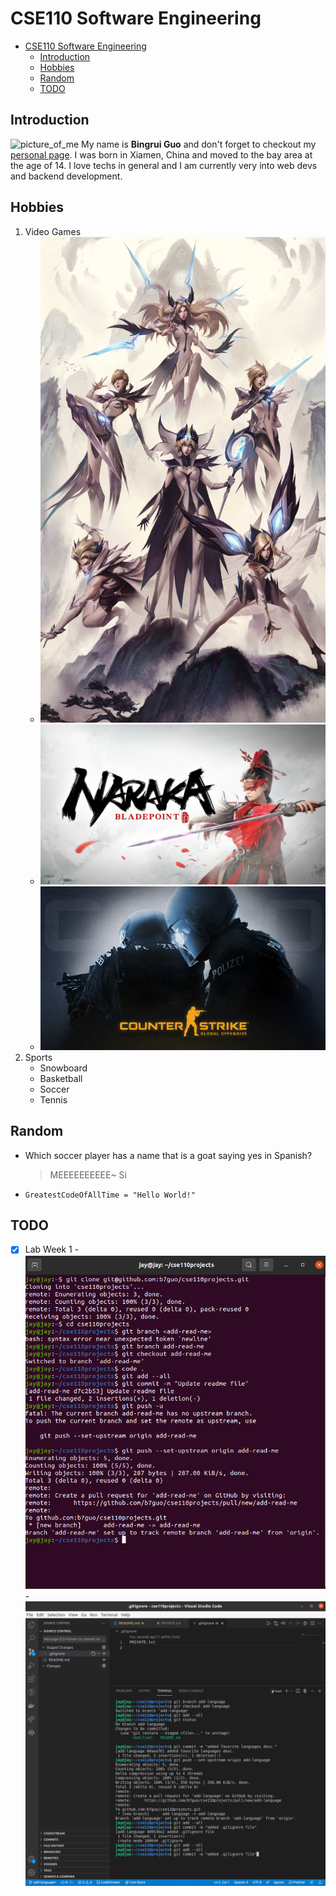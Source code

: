 # CSE110 Software Engineering
- [CSE110 Software Engineering](#cse110-software-engineering)
  - [Introduction](#introduction)
  - [Hobbies](#hobbies)
  - [Random](#random)
  - [TODO](#todo)
## Introduction
![picture_of_me](img/IMG_9646.PNG)
My name is **Bingrui Guo** and don't forget to checkout my [personal page](https://b7guo.github.io/). I was born in Xiamen, China and moved to the bay area at the age of 14. I love techs in general and I am currently very into web devs and backend development.
## Hobbies
1. Video Games
   - <img src = "img/League_IG.jpg" alt = "League" width = "540" height = "777">
   - ![Naraka:Bladepoint](img/naraka.jpeg)
   - ![CSGO](img/csgo.jpg)
2. Sports
   - Snowboard
   - Basketball
   - Soccer
   - Tennis
## Random
- Which soccer player has a name that is a goat saying yes in Spanish?
    > MEEEEEEEEEE~ Si
- `GreatestCodeOfAllTime = "Hello World!"` 
## TODO
- [x] Lab Week 1
      - ![screenshot1](screenshots/Screenshot%20from%202021-09-26%2019-38-41.png)
      - ![screenshot2](screenshots/Screenshot%20from%202021-09-26%2019-54-00.png)